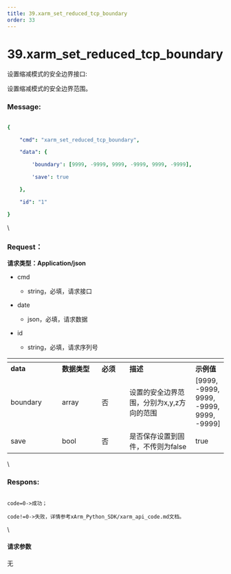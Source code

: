 ```yaml
---
title: 39.xarm_set_reduced_tcp_boundary
order: 33
---
```

# 39.xarm\_set\_reduced\_tcp\_boundary



 



设置缩减模式的安全边界接口:

设置缩减模式的安全边界范围。



### Message:  



```yaml

{

    "cmd": "xarm_set_reduced_tcp_boundary",

    "data": {

        'boundary': [9999, -9999, 9999, -9999, 9999, -9999],

        'save': true

    },

    "id": "1"

}

```



\





### Request：    



**请求类型：Application/json**



* cmd

  * string，必填，请求接口

* date

  * json，必填，请求数据

* id

  * string，必填，请求序列号



<table data-header-hidden><thead><tr><th width="121"></th><th width="97"></th><th width="67"></th><th width="194"></th><th></th></tr></thead><tbody><tr><td><strong>data</strong></td><td><strong>数据类型</strong></td><td><strong>必须</strong></td><td><strong>描述</strong></td><td><strong>示例值</strong></td></tr><tr><td>boundary</td><td>array</td><td>否</td><td>设置的安全边界范围，分别为x,y,z方向的范围</td><td>[9999, -9999, 9999, -9999, 9999, -9999]</td></tr><tr><td>save</td><td>bool</td><td>否</td><td>是否保存设置到固件，不传则为false</td><td>true</td></tr></tbody></table>



\





### Respons:     



```

code=0->成功；

code!=0->失败，详情参考xArm_Python_SDK/xarm_api_code.md文档。

```



\





#### 请求参数



无
